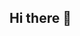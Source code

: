 ## Hi there 👋

<!--
**vhxlzz/vhxlzz** is a ✨ _special_ ✨ repository because its `README.md` (this file) appears on your GitHub profile.

Here are some ideas to get you started:
<h1 align="center">Olá! Eu sou o Victor Hugo 👋</h1>

<p align="center">
  💻 Estudante de Desenvolvimento de Sistemas <br>
  ⚙️ Apaixonado por automações e soluções inteligentes <br>
  📍 Belo Horizonte - MG
</p>

---

### 🚀 Sobre mim

Sou um estudante curioso e apaixonado por tecnologia, atualmente explorando o mundo da programação com foco em automações e sistemas inteligentes. Gosto de transformar ideias em código funcional usando **Java**, **Python** e **JavaScript**.

Estou sempre buscando aprender mais e compartilhar conhecimento por meio de projetos práticos.

---

### 🛠️ Tecnologias e Ferramentas

- **Linguagens:** Java • Python • JavaScript
- **Front-end:** HTML • CSS • (futuramente React?)
- **Outros:** Git • GitHub • VSCode
- **Interesses:** automações, APIs, bots, integração de sistemas

---

### 📈 GitHub Stats

<p align="center">
  <img height="160em" src="https://github-readme-stats.vercel.app/api?username=vhxtzz&show_icons=true&theme=tokyonight&count_private=true" />
  <img height="160em" src="https://github-readme-stats.vercel.app/api/top-langs/?username=vhxtzz&layout=compact&langs_count=7&theme=tokyonight"/>
</p>

---

### 📫 Vamos nos conectar!

- 🔗 [LinkedIn](http://www.linkedin.com/in/VictorHugoRodriguesDaRocha)
- 📧 Email: victorpremium1702@gmail.com

---

> 💬 “O melhor código é aquele que você entende no mês seguinte.”


- 🔭 I’m currently working on ...
- 🌱 I’m currently learning ...
- 👯 I’m looking to collaborate on ...
- 🤔 I’m looking for help with ...
- 💬 Ask me about ...
- 📫 How to reach me: ...
- 😄 Pronouns: ...
- ⚡ Fun fact: ...
-->
